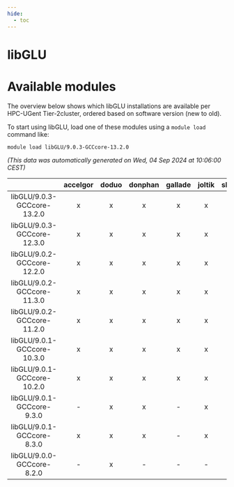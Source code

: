 ```yaml
---
hide:
  - toc
---
```


libGLU
======

# Available modules


The overview below shows which libGLU installations are available per HPC-UGent Tier-2cluster, ordered based on software version (new to old).

To start using libGLU, load one of these modules using a `module load` command like:

```shell
module load libGLU/9.0.3-GCCcore-13.2.0
```

*(This data was automatically generated on Wed, 04 Sep 2024 at 10:06:00 CEST)*  

| |accelgor|doduo|donphan|gallade|joltik|shinx|skitty|
| :---: | :---: | :---: | :---: | :---: | :---: | :---: | :---: |
|libGLU/9.0.3-GCCcore-13.2.0|x|x|x|x|x|x|x|
|libGLU/9.0.3-GCCcore-12.3.0|x|x|x|x|x|x|x|
|libGLU/9.0.2-GCCcore-12.2.0|x|x|x|x|x|x|x|
|libGLU/9.0.2-GCCcore-11.3.0|x|x|x|x|x|-|x|
|libGLU/9.0.2-GCCcore-11.2.0|x|x|x|x|x|-|x|
|libGLU/9.0.1-GCCcore-10.3.0|x|x|x|x|x|-|x|
|libGLU/9.0.1-GCCcore-10.2.0|x|x|x|x|x|-|x|
|libGLU/9.0.1-GCCcore-9.3.0|-|x|x|-|x|-|x|
|libGLU/9.0.1-GCCcore-8.3.0|x|x|x|-|x|-|x|
|libGLU/9.0.0-GCCcore-8.2.0|-|x|-|-|-|-|-|
